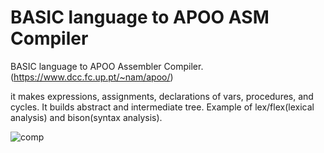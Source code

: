 # BASIC language to APOO ASM Compiler

BASIC language to APOO Assembler Compiler. 
(https://www.dcc.fc.up.pt/~nam/apoo/)

it  makes expressions, assignments, declarations of vars, procedures, and cycles. It builds abstract and intermediate tree. 
Example of lex/flex(lexical analysis) and bison(syntax analysis).

![comp](https://github.com/rjpg/Basic-to-APOO-ASM-Compiler/assets/22857941/af1b4028-6500-4c7e-89e6-eca66a90363d)
